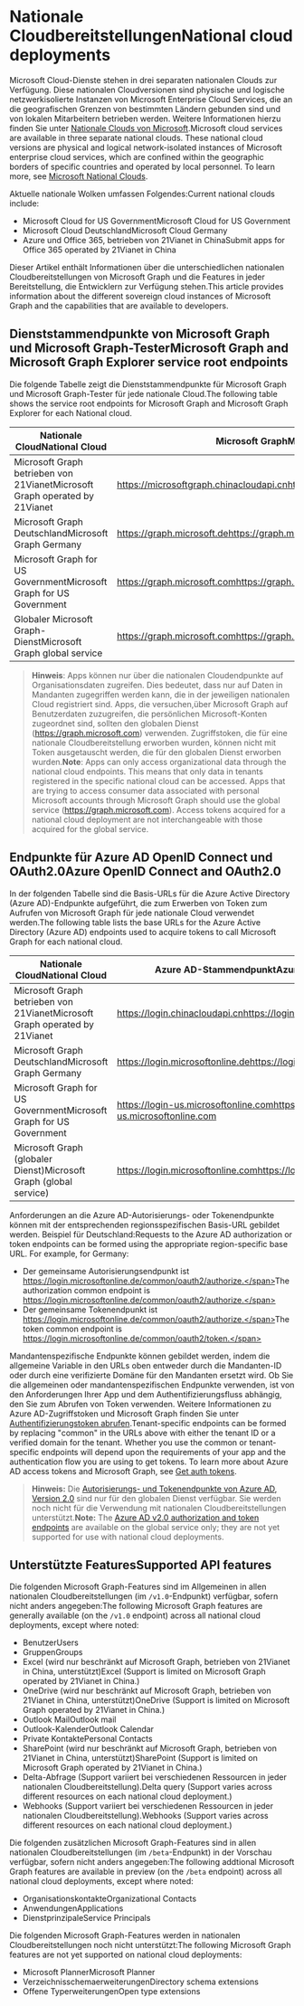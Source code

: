 # <a name="national-cloud-deployments"></a><span data-ttu-id="b0a47-101">Nationale Cloudbereitstellungen</span><span class="sxs-lookup"><span data-stu-id="b0a47-101">National cloud deployments</span></span>


<span data-ttu-id="b0a47-p101">Microsoft Cloud-Dienste stehen in drei separaten nationalen Clouds zur Verfügung. Diese nationalen Cloudversionen sind physische und logische netzwerkisolierte Instanzen von Microsoft Enterprise Cloud Services, die an die geografischen Grenzen von bestimmten Ländern gebunden sind und von lokalen Mitarbeitern betrieben werden. Weitere Informationen hierzu finden Sie unter [Nationale Clouds von Microsoft](https://www.microsoft.com/en-us/TrustCenter/CloudServices/NationalCloud).</span><span class="sxs-lookup"><span data-stu-id="b0a47-p101">Microsoft cloud services are available in three separate national clouds. These national cloud versions are physical and logical network-isolated instances of Microsoft enterprise cloud services, which are confined within the geographic borders of specific countries and operated by local personnel. To learn more, see [Microsoft National Clouds](https://www.microsoft.com/en-us/TrustCenter/CloudServices/NationalCloud).</span></span>

<span data-ttu-id="b0a47-105">Aktuelle nationale Wolken umfassen Folgendes:</span><span class="sxs-lookup"><span data-stu-id="b0a47-105">Current national clouds include:</span></span>

- <span data-ttu-id="b0a47-106">Microsoft Cloud for US Government</span><span class="sxs-lookup"><span data-stu-id="b0a47-106">Microsoft Cloud for US Government</span></span>
- <span data-ttu-id="b0a47-107">Microsoft Cloud Deutschland</span><span class="sxs-lookup"><span data-stu-id="b0a47-107">Microsoft Cloud Germany</span></span>
- <span data-ttu-id="b0a47-108">Azure und Office 365, betrieben von 21Vianet in China</span><span class="sxs-lookup"><span data-stu-id="b0a47-108">Submit apps for Office 365 operated by 21Vianet in China</span></span>

<span data-ttu-id="b0a47-109">Dieser Artikel enthält Informationen über die unterschiedlichen nationalen Cloudbereitstellungen von Microsoft Graph und die Features in jeder Bereitstellung, die Entwicklern zur Verfügung stehen.</span><span class="sxs-lookup"><span data-stu-id="b0a47-109">This article provides information about the different sovereign cloud instances of Microsoft Graph and the capabilities that are available to developers.</span></span> 

## <a name="microsoft-graph-and-microsoft-graph-explorer-service-root-endpoints"></a><span data-ttu-id="b0a47-110">Dienststammendpunkte von Microsoft Graph und Microsoft Graph-Tester</span><span class="sxs-lookup"><span data-stu-id="b0a47-110">Microsoft Graph and Microsoft Graph Explorer service root endpoints</span></span>

<span data-ttu-id="b0a47-111">Die folgende Tabelle zeigt die Dienststammendpunkte für Microsoft Graph und Microsoft Graph-Tester für jede nationale Cloud.</span><span class="sxs-lookup"><span data-stu-id="b0a47-111">The following table shows the service root endpoints for Microsoft Graph and Microsoft Graph Explorer for each National cloud.</span></span> 

| <span data-ttu-id="b0a47-112">Nationale Cloud</span><span class="sxs-lookup"><span data-stu-id="b0a47-112">National Cloud</span></span> | <span data-ttu-id="b0a47-113">Microsoft Graph</span><span class="sxs-lookup"><span data-stu-id="b0a47-113">Microsoft Graph</span></span> | <span data-ttu-id="b0a47-114">Microsoft Graph-Tester</span><span class="sxs-lookup"><span data-stu-id="b0a47-114">Microsoft Graph Explorer</span></span>
|---------------------------|----------------|----------------|
| <span data-ttu-id="b0a47-115">Microsoft Graph betrieben von 21Vianet</span><span class="sxs-lookup"><span data-stu-id="b0a47-115">Microsoft Graph operated by 21Vianet</span></span> | <span data-ttu-id="b0a47-116">https://microsoftgraph.chinacloudapi.cn</span><span class="sxs-lookup"><span data-stu-id="b0a47-116">https://microsoftgraph.chinacloudapi.cn</span></span> | <span data-ttu-id="b0a47-117">https://developer.microsoft.com/zh-cn/graph/graph-explorer-china</span><span class="sxs-lookup"><span data-stu-id="b0a47-117">https://developer.microsoft.com/zh-cn/graph/graph-explorer-china</span></span> |
| <span data-ttu-id="b0a47-118">Microsoft Graph Deutschland</span><span class="sxs-lookup"><span data-stu-id="b0a47-118">Microsoft Graph Germany</span></span> | <span data-ttu-id="b0a47-119">https://graph.microsoft.de</span><span class="sxs-lookup"><span data-stu-id="b0a47-119">https://graph.microsoft.de</span></span> | <span data-ttu-id="b0a47-120">Nicht unterstützt</span><span class="sxs-lookup"><span data-stu-id="b0a47-120">Not supported.</span></span> |
| <span data-ttu-id="b0a47-121">Microsoft Graph for US Government</span><span class="sxs-lookup"><span data-stu-id="b0a47-121">Microsoft Graph for US Government</span></span> | <span data-ttu-id="b0a47-122">https://graph.microsoft.com</span><span class="sxs-lookup"><span data-stu-id="b0a47-122">https://graph.microsoft.com</span></span> | <span data-ttu-id="b0a47-123">Nicht unterstützt</span><span class="sxs-lookup"><span data-stu-id="b0a47-123">Not supported.</span></span> |
| <span data-ttu-id="b0a47-124">Globaler Microsoft Graph-Dienst</span><span class="sxs-lookup"><span data-stu-id="b0a47-124">Microsoft Graph global service</span></span> | <span data-ttu-id="b0a47-125">https://graph.microsoft.com</span><span class="sxs-lookup"><span data-stu-id="b0a47-125">https://graph.microsoft.com</span></span> | <span data-ttu-id="b0a47-126">https://developer.microsoft.com/graph/graph-explorer</span><span class="sxs-lookup"><span data-stu-id="b0a47-126">https://developer.microsoft.com/graph/graph-explorer</span></span> |

> <span data-ttu-id="b0a47-p102">**Hinweis**: Apps können nur über die nationalen Cloudendpunkte auf Organisationsdaten zugreifen. Dies bedeutet, dass nur auf Daten in Mandanten zugegriffen werden kann, die in der jeweiligen nationalen Cloud registriert sind. Apps, die versuchen,über Microsoft Graph auf Benutzerdaten zuzugreifen, die persönlichen Microsoft-Konten zugeordnet sind, sollten den globalen Dienst (https://graph.microsoft.com) verwenden. Zugriffstoken, die für eine nationale Cloudbereitstellung erworben wurden, können nicht mit Token ausgetauscht werden, die für den globalen Dienst erworben wurden.</span><span class="sxs-lookup"><span data-stu-id="b0a47-p102">**Note**: Apps can only access organizational data through the national cloud endpoints. This means that only data in tenants registered in the specific national cloud can be accessed. Apps that are trying to access consumer data associated with personal Microsoft accounts through Microsoft Graph should use the global service (https://graph.microsoft.com). Access tokens acquired for a national cloud deployment are not interchangeable with those acquired for the global service.</span></span>

## <a name="azure-ad-openid-connect-and-oauth20-endpoints"></a><span data-ttu-id="b0a47-131">Endpunkte für Azure AD OpenID Connect und OAuth2.0</span><span class="sxs-lookup"><span data-stu-id="b0a47-131">Azure OpenID Connect and OAuth2.0</span></span>

<span data-ttu-id="b0a47-132">In der folgenden Tabelle sind die Basis-URLs für die Azure Active Directory (Azure AD)-Endpunkte aufgeführt, die zum Erwerben von Token zum Aufrufen von Microsoft Graph für jede nationale Cloud verwendet werden.</span><span class="sxs-lookup"><span data-stu-id="b0a47-132">The following table lists the base URLs for the Azure Active Directory (Azure AD) endpoints used to acquire tokens to call Microsoft Graph for each national cloud.</span></span> 

| <span data-ttu-id="b0a47-133">Nationale Cloud</span><span class="sxs-lookup"><span data-stu-id="b0a47-133">National Cloud</span></span> | <span data-ttu-id="b0a47-134">Azure AD-Stammendpunkt</span><span class="sxs-lookup"><span data-stu-id="b0a47-134">Azure AD endpoint</span></span> |
|---------------------------|----------------|
| <span data-ttu-id="b0a47-135">Microsoft Graph betrieben von 21Vianet</span><span class="sxs-lookup"><span data-stu-id="b0a47-135">Microsoft Graph operated by 21Vianet</span></span> |<span data-ttu-id="b0a47-136">https://login.chinacloudapi.cn</span><span class="sxs-lookup"><span data-stu-id="b0a47-136">https://login.chinacloudapi.cn</span></span> | 
| <span data-ttu-id="b0a47-137">Microsoft Graph Deutschland</span><span class="sxs-lookup"><span data-stu-id="b0a47-137">Microsoft Graph Germany</span></span> | <span data-ttu-id="b0a47-138">https://login.microsoftonline.de</span><span class="sxs-lookup"><span data-stu-id="b0a47-138">https://login.microsoftonline.com</span></span> | 
| <span data-ttu-id="b0a47-139">Microsoft Graph for US Government</span><span class="sxs-lookup"><span data-stu-id="b0a47-139">Microsoft Graph for US Government</span></span> | <span data-ttu-id="b0a47-140">https://login-us.microsoftonline.com</span><span class="sxs-lookup"><span data-stu-id="b0a47-140">https://login-us.microsoftonline.com</span></span> | 
| <span data-ttu-id="b0a47-141">Microsoft Graph (globaler Dienst)</span><span class="sxs-lookup"><span data-stu-id="b0a47-141">Microsoft Graph (global service)</span></span> | <span data-ttu-id="b0a47-142">https://login.microsoftonline.com</span><span class="sxs-lookup"><span data-stu-id="b0a47-142">https://login.microsoftonline.com</span></span> | 

<span data-ttu-id="b0a47-p103">Anforderungen an die Azure AD-Autorisierungs- oder Tokenendpunkte können mit der entsprechenden regionsspezifischen Basis-URL gebildet werden. Beispiel für Deutschland:</span><span class="sxs-lookup"><span data-stu-id="b0a47-p103">Requests to the Azure AD authorization or token endpoints can be formed using the appropriate region-specific base URL. For example, for Germany:</span></span>

- <span data-ttu-id="b0a47-145">Der gemeinsame Autorisierungsendpunkt ist https://login.microsoftonline.de/common/oauth2/authorize.</span><span class="sxs-lookup"><span data-stu-id="b0a47-145">The authorization common endpoint is https://login.microsoftonline.de/common/oauth2/authorize.</span></span>
- <span data-ttu-id="b0a47-146">Der gemeinsame Tokenendpunkt ist https://login.microsoftonline.de/common/oauth2/authorize.</span><span class="sxs-lookup"><span data-stu-id="b0a47-146">The token common endpoint is https://login.microsoftonline.de/common/oauth2/token.</span></span>

<span data-ttu-id="b0a47-p104">Mandantenspezifische Endpunkte können gebildet werden, indem die allgemeine Variable in den URLs oben entweder durch die Mandanten-ID oder durch eine verifizierte Domäne für den Mandanten ersetzt wird. Ob Sie die allgemeinen oder mandantenspezifischen Endpunkte verwenden, ist von den Anforderungen Ihrer App und dem Authentifizierungsfluss abhängig, den Sie zum Abrufen von Token verwenden. Weitere Informationen zu Azure AD-Zugriffstoken und Microsoft Graph finden Sie unter [Authentifizierungstoken abrufen](./auth_overview.md).</span><span class="sxs-lookup"><span data-stu-id="b0a47-p104">Tenant-specific endpoints can be formed by replacing "common" in the URLs above with either the tenant ID or a verified domain for the tenant. Whether you use the common or tenant-specific endpoints will depend upon the requirements of your app and the authentication flow you are using to get tokens. To learn more about Azure AD access tokens and Microsoft Graph, see [Get auth tokens](./auth_overview.md).</span></span>

> <span data-ttu-id="b0a47-150">**Hinweis:** Die [Autorisierungs- und Tokenendpunkte von Azure AD, Version 2.0](https://azure.microsoft.com/en-us/documentation/articles/active-directory-appmodel-v2-overview/) sind nur für den globalen Dienst verfügbar. Sie werden noch nicht für die Verwendung mit nationalen Cloudbereitstellungen unterstützt.</span><span class="sxs-lookup"><span data-stu-id="b0a47-150">**Note:** The [Azure AD v2.0 authorization and token endpoints](https://azure.microsoft.com/en-us/documentation/articles/active-directory-appmodel-v2-overview/) are available on the global service only; they are not yet supported for use with national cloud deployments.</span></span> 

## <a name="supported-features"></a><span data-ttu-id="b0a47-151">Unterstützte Features</span><span class="sxs-lookup"><span data-stu-id="b0a47-151">Supported API features</span></span>

<span data-ttu-id="b0a47-152">Die folgenden Microsoft Graph-Features sind im Allgemeinen in allen nationalen Cloudbereitstellungen (im `/v1.0`-Endpunkt) verfügbar, sofern nicht anders angegeben:</span><span class="sxs-lookup"><span data-stu-id="b0a47-152">The following Microsoft Graph features are generally available (on the `/v1.0` endpoint) across all national cloud deployments, except where noted:</span></span>

* <span data-ttu-id="b0a47-153">Benutzer</span><span class="sxs-lookup"><span data-stu-id="b0a47-153">Users</span></span>
* <span data-ttu-id="b0a47-154">Gruppen</span><span class="sxs-lookup"><span data-stu-id="b0a47-154">Groups</span></span>
* <span data-ttu-id="b0a47-155">Excel (wird nur beschränkt auf Microsoft Graph, betrieben von 21Vianet in China, unterstützt)</span><span class="sxs-lookup"><span data-stu-id="b0a47-155">Excel (Support is limited on Microsoft Graph operated by 21Vianet in China.)</span></span>
* <span data-ttu-id="b0a47-156">OneDrive (wird nur beschränkt auf Microsoft Graph, betrieben von 21Vianet in China, unterstützt)</span><span class="sxs-lookup"><span data-stu-id="b0a47-156">OneDrive (Support is limited on Microsoft Graph operated by 21Vianet in China.)</span></span>
* <span data-ttu-id="b0a47-157">Outlook Mail</span><span class="sxs-lookup"><span data-stu-id="b0a47-157">Outlook mail</span></span>
* <span data-ttu-id="b0a47-158">Outlook-Kalender</span><span class="sxs-lookup"><span data-stu-id="b0a47-158">Outlook Calendar</span></span>
* <span data-ttu-id="b0a47-159">Private Kontakte</span><span class="sxs-lookup"><span data-stu-id="b0a47-159">Personal Contacts</span></span> 
* <span data-ttu-id="b0a47-160">SharePoint (wird nur beschränkt auf Microsoft Graph, betrieben von 21Vianet in China, unterstützt)</span><span class="sxs-lookup"><span data-stu-id="b0a47-160">SharePoint (Support is limited on Microsoft Graph operated by 21Vianet in China.)</span></span>
* <span data-ttu-id="b0a47-161">Delta-Abfrage (Support variiert bei verschiedenen Ressourcen in jeder nationalen Cloudbereitstellung).</span><span class="sxs-lookup"><span data-stu-id="b0a47-161">Delta query (Support varies across different resources on each national cloud deployment.)</span></span>
* <span data-ttu-id="b0a47-162">Webhooks (Support variiert bei verschiedenen Ressourcen in jeder nationalen Cloudbereitstellung).</span><span class="sxs-lookup"><span data-stu-id="b0a47-162">Webhooks (Support varies across different resources on each national cloud deployment.)</span></span>

<span data-ttu-id="b0a47-163">Die folgenden zusätzlichen Microsoft Graph-Features sind in allen nationalen Cloudbereitstellungen (im `/beta`-Endpunkt) in der Vorschau verfügbar, sofern nicht anders angegeben:</span><span class="sxs-lookup"><span data-stu-id="b0a47-163">The following addtional Microsoft Graph features are available in preview (on the `/beta` endpoint) across all national cloud deployments, except where noted:</span></span>

* <span data-ttu-id="b0a47-164">Organisationskontakte</span><span class="sxs-lookup"><span data-stu-id="b0a47-164">Organizational Contacts</span></span>
* <span data-ttu-id="b0a47-165">Anwendungen</span><span class="sxs-lookup"><span data-stu-id="b0a47-165">Applications</span></span>
* <span data-ttu-id="b0a47-166">Dienstprinzipale</span><span class="sxs-lookup"><span data-stu-id="b0a47-166">Service Principals</span></span>

<span data-ttu-id="b0a47-167">Die folgenden Microsoft Graph-Features werden in nationalen Cloudbereitstellungen noch nicht unterstützt:</span><span class="sxs-lookup"><span data-stu-id="b0a47-167">The following Microsoft Graph features are not yet supported on national cloud deployments:</span></span>

* <span data-ttu-id="b0a47-168">Microsoft Planner</span><span class="sxs-lookup"><span data-stu-id="b0a47-168">Microsoft Planner</span></span>
* <span data-ttu-id="b0a47-169">Verzeichnisschemaerweiterungen</span><span class="sxs-lookup"><span data-stu-id="b0a47-169">Directory schema extensions</span></span>
* <span data-ttu-id="b0a47-170">Offene Typerweiterungen</span><span class="sxs-lookup"><span data-stu-id="b0a47-170">Open type extensions</span></span>
